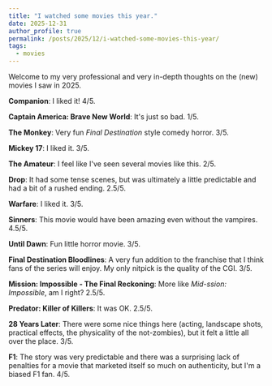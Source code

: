 ```yaml
---
title: "I watched some movies this year."
date: 2025-12-31
author_profile: true
permalink: /posts/2025/12/i-watched-some-movies-this-year/
tags:
  - movies
---
```


Welcome to my very professional and very in-depth thoughts on the (new) movies I saw in 2025.

**Companion**: I liked it! 4/5.

**Captain America: Brave New World**: It's just so bad. 1/5.

**The Monkey**: Very fun *Final Destination* style comedy horror. 3/5.

**Mickey 17**: I liked it. 3/5.

**The Amateur**: I feel like I've seen several movies like this. 2/5.

**Drop**: It had some tense scenes, but was ultimately a little predictable and had a bit of a rushed ending. 2.5/5.

**Warfare**: I liked it. 3/5.

**Sinners**: This movie would have been amazing even without the vampires. 4.5/5.

**Until Dawn**: Fun little horror movie. 3/5.

**Final Destination Bloodlines**: A very fun addition to the franchise that I think fans of the series will enjoy. My only nitpick is the quality of the CGI. 3/5.

**Mission: Impossible - The Final Reckoning**: More like *Mid-ssion: Impossible*, am I right? 2.5/5.

**Predator: Killer of Killers**: It was OK. 2.5/5.

**28 Years Later**: There were some nice things here (acting, landscape shots, practical effects, the physicality of the not-zombies), but it felt a little all over the place. 3/5.

**F1**: The story was very predictable and there was a surprising lack of penalties for a movie that marketed itself so much on authenticity, but I'm a biased F1 fan. 4/5.
